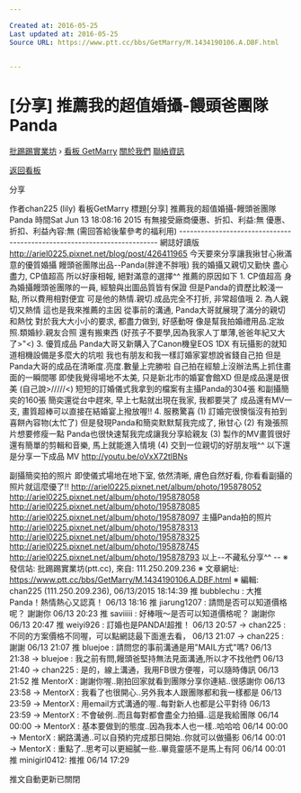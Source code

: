 ```yaml
---

Created at: 2016-05-25
Last updated at: 2016-05-25
Source URL: https://www.ptt.cc/bbs/GetMarry/M.1434190106.A.DBF.html


---
```


# [分享] 推薦我的超值婚攝-饅頭爸團隊Panda


[批踢踢實業坊](https://www.ptt.cc/) › [看板 GetMarry](https://www.ptt.cc/bbs/GetMarry/index.html) [關於我們](https://www.ptt.cc/about.html) [聯絡資訊](https://www.ptt.cc/contact.html)

[返回看板](https://www.ptt.cc/bbs/GetMarry/index.html)

分享

作者chan225 (lily)
看板GetMarry
標題\[分享\] 推薦我的超值婚攝-饅頭爸團隊Panda
時間Sat Jun 13 18:08:16 2015
有無接受廠商優惠、折扣、利益:無 優惠、折扣、利益內容:無 (需回答給後輩參考的福利用) ------------------------------------------------------------------------ 網誌好讀版 <http://ariel0225.pixnet.net/blog/post/426411965> 今天要來分享讓我揪甘心揪滿意的優質婚攝 饅頭爸團隊出品--Panda(胖達不胖哦) 我的婚攝又親切又勤快 盡心盡力, CP值超高 所以好康相報, 絕對滿意的選擇^^ 推薦的原因如下 1. CP值超高 身為婚攝饅頭爸團隊的一員, 經驗與出圖品質皆有保證 但是Panda的資歷比較淺一點, 所以費用相對便宜 可是他的熱情.親切.成品完全不打折, 非常超值哦 2. 為人親切又熱情 這也是我來推薦的主因 從事前的溝通, Panda大哥就展現了滿分的親切和熱忱 對於我大大小小的要求, 都盡力做到, 好感動呀 像是幫我拍婚禮用品.定妝照.類婚紗.親友合照 還有搬東西 (好孩子不要學,因為我家人丁單薄,爸爸年紀又大了>"<) 3. 優質成品 Panda大哥又新購入了Canon機皇EOS 1DX 有玩攝影的就知道相機設備是多麼大的坑啦 我也有朋友和我一樣訂婚家宴想說省錢自己拍 但是Panda大哥的成品在清晰度.亮度.數量上完勝啦 自己拍在經驗上沒辦法馬上抓住畫面的一瞬間哪 即使我覺得場地不太美, 只是新北市的婚宴會館XD 但是成品還是很美 (自己說>/////<) 短短的訂婚儀式我拿到的檔案有主攝Panda的304張 和副攝簡奕的160張 簡奕還從台中趕來, 早上七點就出現在我家, 我都要哭了 成品還有MV一支, 畫質超棒可以直接在結婚宴上撥放喔!! 4. 服務驚喜 (1) 訂婚完很懊惱沒有拍到喜餅內容物(太忙了) 但是發現Panda和簡奕默默幫我完成了, 揪甘心 (2) 有幾張照片想要修瘦一點 Panda也很快速幫我完成讓我分享給親友 (3) 製作的MV畫質很好 還有簡單的剪輯和音樂, 馬上就能進入情境 (4) 交到一位親切的好朋友哦^^ 以下還是分享一下成品 MV <http://youtu.be/oVxX72tlBNs>

副攝簡奕拍的照片 即使儀式場地在地下室, 依然清晰, 膚色自然好看, 你看看副攝的照片就這麼優了!! <http://ariel0225.pixnet.net/album/photo/195878052> <http://ariel0225.pixnet.net/album/photo/195878058> <http://ariel0225.pixnet.net/album/photo/195878085> <http://ariel0225.pixnet.net/album/photo/195878097> 主攝Panda拍的照片 <http://ariel0225.pixnet.net/album/photo/195878313> <http://ariel0225.pixnet.net/album/photo/195878325> <http://ariel0225.pixnet.net/album/photo/195878745> <http://ariel0225.pixnet.net/album/photo/195878793> 以上--不藏私分享^^ -- ※ 發信站: 批踢踢實業坊(ptt.cc), 來自: 111.250.209.236 ※ 文章網址: <https://www.ptt.cc/bbs/GetMarry/M.1434190106.A.DBF.html> ※ 編輯: chan225 (111.250.209.236), 06/13/2015 18:14:39
推 bubblechu : 大推Panda！熱情熱心又認真！ 06/13 18:16
推 jiarung1207 : 請問是否可以知道價格呢？ 謝謝你 06/13 20:23
推 saviiiii : 好棒哦～是否可以知道價格呢？ 謝謝你 06/13 20:47
推 weiyi926 : 訂婚也是PANDA!超推！ 06/13 20:57
→ chan225 : 不同的方案價格不同喔，可以點網誌最下面進去看， 06/13 21:07
→ chan225 : 謝謝 06/13 21:07
推 bluejoe : 請問您的事前溝通是用"MAIL方式"嗎? 06/13 21:38
→ bluejoe : 我之前有問,饅頭爸堅持無法見面溝通,所以才不找他們 06/13 21:40
→ chan225 : 是的，線上溝通，我用FB很方便喔，可以隨時傳訊 06/13 21:52
推 MentorX : 謝謝你喔..剛拍回家就看到團隊分享你連結..很感謝你 06/13 23:58
→ MentorX : 我看了也很開心..另外我本人跟團隊都和我一樣都是 06/13 23:59
→ MentorX : 用email方式溝通的喔..每對新人也都是公平對待 06/13 23:59
→ MentorX : 不會破例..而且每對都會盡全力拍攝..這是我給團隊 06/14 00:00
→ MentorX : 基本要做到的態度..因為我本人也一樣..哈哈哈 06/14 00:00
→ MentorX : 網路溝通..可以自預約完成那日開始..你就可以做攝影 06/14 00:01
→ MentorX : 重點了..思考可以更細膩一些..畢竟靈感不是馬上有阿 06/14 00:01
推 minigirl0412: 推推 06/14 17:29

推文自動更新已關閉

